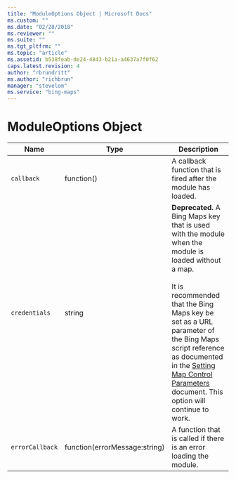 ```yaml
---
title: "ModuleOptions Object | Microsoft Docs"
ms.custom: ""
ms.date: "02/28/2018"
ms.reviewer: ""
ms.suite: ""
ms.tgt_pltfrm: ""
ms.topic: "article"
ms.assetid: b538feab-de24-4843-b21a-a4637a7f0f62
caps.latest.revision: 4
author: "rbrundritt"
ms.author: "richbrun"
manager: "stevelom"
ms.service: "bing-maps"
---
```

# ModuleOptions Object
Name             | Type                           | Description
---------------- | ------------------------------ | -----------------------------------------
`callback`	     | function()                     | A callback function that is fired after the module has loaded.
`credentials`    | string                         | **Deprecated.** A Bing Maps key that is used with the module when the module is loaded without a map.<br/><br/>It is recommended that the Bing Maps key be set as a URL parameter of the Bing Maps script reference as documented in the [Setting Map Control Parameters](../v8-web-control/setting-map-control-parameters.md) document. This option will continue to work.
`errorCallback`  | function(errorMessage:string)  | A function that is called if there is an error loading the module.
